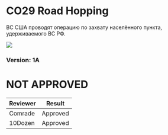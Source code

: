 ﻿# CO29 Road Hopping
ВС США проводят операцию по захвату населённого пункта, удерживаемого ВС РФ.

<img src='https://github.com/rempopo/CO29_Road_Hopping_1A.WL_Rosche/blob/master/overview.jpg?raw=true' />	

### Version: 1A


# NOT APPROVED
| Reviewer | Result |
| ------------ | ------------- |
| Comrade | Approved |
| 10Dozen | Approved |
